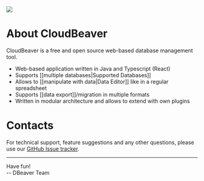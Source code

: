 <img src="https://github.com/dbeaver/cloudbeaver/wiki/images/cloudbeaver-logo.png"/>

# About CloudBeaver

CloudBeaver is a free and open source web-based database management tool.  

* Web-based application written in Java and Typescript (React)
* Supports [[multiple databases|Supported Databases]]
* Allows to [[manipulate with data|Data Editor]] like in a regular spreadsheet
* Supports [[data export]]/migration in multiple formats
* Written in modular architecture and allows to extend with own plugins

# Contacts

For technical support, feature suggestions and any other questions, please use our <a href="https://github.com/dbeaver/cloudbeaver/issues">GitHub Issue tracker</a>.

-----------

Have fun!  
-- DBeaver Team